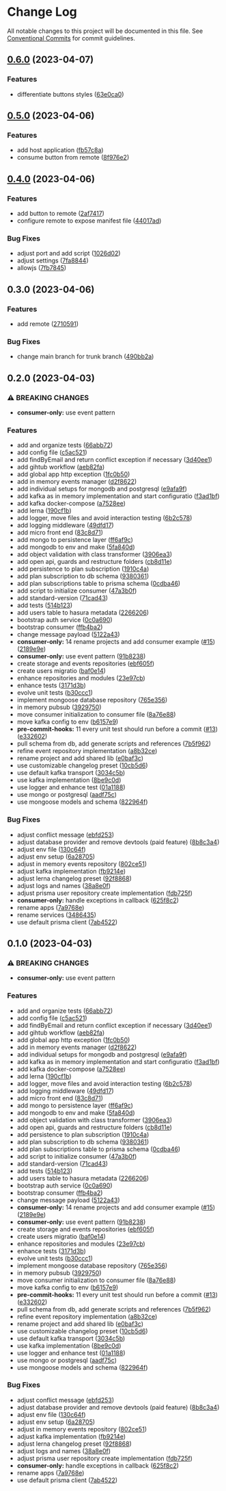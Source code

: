 # Change Log

All notable changes to this project will be documented in this file.
See [Conventional Commits](https://conventionalcommits.org) for commit guidelines.

## [0.6.0](https://github.com/amaralc/vite-nx-module-federation/compare/micro-applications-template@0.5.0...micro-applications-template@0.6.0) (2023-04-07)

### Features

- differentiate buttons styles ([63e0ca0](https://github.com/amaralc/vite-nx-module-federation/commit/63e0ca03eb4dc026aba13efddbea24148a3b2f6b))

## [0.5.0](https://github.com/amaralc/vite-nx-module-federation/compare/micro-applications-template@0.4.0...micro-applications-template@0.5.0) (2023-04-06)

### Features

- add host application ([fb57c8a](https://github.com/amaralc/vite-nx-module-federation/commit/fb57c8a8432d19eb62cf923ad8205b3d3c6020dd))
- consume button from remote ([8f976e2](https://github.com/amaralc/vite-nx-module-federation/commit/8f976e2d73b45521a68fac8d3b5be24ea6121df5))

## [0.4.0](https://github.com/amaralc/vite-nx-module-federation/compare/micro-applications-template@0.3.0...micro-applications-template@0.4.0) (2023-04-06)

### Features

- add button to remote ([2af7417](https://github.com/amaralc/vite-nx-module-federation/commit/2af74178615e0cd775ca73a4b4f32db770164c8c))
- configure remote to expose manifest file ([44017ad](https://github.com/amaralc/vite-nx-module-federation/commit/44017ad952a272e7ef640771fe54c3e049578555))

### Bug Fixes

- adjust port and add script ([1026d02](https://github.com/amaralc/vite-nx-module-federation/commit/1026d0257ef1624f176df828d1f05de05340e2ee))
- adjust settings ([7fa8844](https://github.com/amaralc/vite-nx-module-federation/commit/7fa88446330b5f222c97f1d76d34a8c8d09f4cb5))
- allowjs ([7fb7845](https://github.com/amaralc/vite-nx-module-federation/commit/7fb7845a9d96b6b5f1da7117e39286c38c47f2b1))

## 0.3.0 (2023-04-06)

### Features

- add remote ([2710591](https://github.com/amaralc/vite-nx-module-federation/commit/27105911629ec2fb8a82fc38df20f9974ef48dff))

### Bug Fixes

- change main branch for trunk branch ([490bb2a](https://github.com/amaralc/vite-nx-module-federation/commit/490bb2a216389b191969fb6b6bbfa03ef012ede1))

## 0.2.0 (2023-04-03)

### ⚠ BREAKING CHANGES

- **consumer-only:** use event pattern

### Features

- add and organize tests ([66abb72](https://github.com/amaralc/micro-applications-template/commit/66abb721952bc136c942f1aca88a827129b5fe35))
- add config file ([c5ac521](https://github.com/amaralc/micro-applications-template/commit/c5ac521647103342d18ad03a5f0ef6066c3283e0))
- add findByEmail and return conflict exception if necessary ([3d40ee1](https://github.com/amaralc/micro-applications-template/commit/3d40ee1f3c373e68bda3d06722ee4629dfd50232))
- add gihtub workflow ([aeb82fa](https://github.com/amaralc/micro-applications-template/commit/aeb82fa0c70932272ee5d4e05864c8012c54e66f))
- add global app http exception ([1fc0b50](https://github.com/amaralc/micro-applications-template/commit/1fc0b50dfdb499878c3fd97b5c2e0cec027d6f93))
- add in memory events manager ([d2f8622](https://github.com/amaralc/micro-applications-template/commit/d2f86220a404e9a3409c3e4728810bf7ae6498e3))
- add individual setups for mongodb and postgresql ([e9afa9f](https://github.com/amaralc/micro-applications-template/commit/e9afa9f8f9328b3d006a80bbe20ffe71e625f363))
- add kafka as in memory implementation and start configuratio ([f3ad1bf](https://github.com/amaralc/micro-applications-template/commit/f3ad1bf5462b5871e1b0ea94485ca2d4c73a4a4a))
- add kafka docker-compose ([a7528ee](https://github.com/amaralc/micro-applications-template/commit/a7528ee7481e371eafa40e0eb13a0eb120be9761))
- add lerna ([190cf1b](https://github.com/amaralc/micro-applications-template/commit/190cf1b3021d4d5e8d11add0d5a74f398203d040))
- add logger, move files and avoid interaction testing ([6b2c578](https://github.com/amaralc/micro-applications-template/commit/6b2c578cb88b81887029dd2dc2cfb7f5fd4da327))
- add logging middleware ([49dfd17](https://github.com/amaralc/micro-applications-template/commit/49dfd17f728195bd3ad7ca7a261e84df9758a0eb))
- add micro front end ([83c8d71](https://github.com/amaralc/micro-applications-template/commit/83c8d7139aa5074a7c88a302f300ca49305e1360))
- add mongo to persistence layer ([ff6af9c](https://github.com/amaralc/micro-applications-template/commit/ff6af9cf120c2095226c009de11c601ba3d81638))
- add mongodb to env and make ([5fa840d](https://github.com/amaralc/micro-applications-template/commit/5fa840df012cd69f0ee2b3c9f89e11c20a8fbbfc))
- add object validation with class transformer ([3906ea3](https://github.com/amaralc/micro-applications-template/commit/3906ea326d38e790e55ef67348553348a84c3233))
- add open api, guards and restructure folders ([cb8d11e](https://github.com/amaralc/micro-applications-template/commit/cb8d11e28541707ba0232fe07a3ec7925e98a4b3))
- add persistence to plan subscription ([1910c4a](https://github.com/amaralc/micro-applications-template/commit/1910c4ab2ae5c9ea177e44f78ea68a04f85dc20f))
- add plan subscription to db schema ([9380361](https://github.com/amaralc/micro-applications-template/commit/9380361878f7e8492b4b1fa339fb46bc71a37067))
- add plan subscriptions table to prisma schema ([0cdba46](https://github.com/amaralc/micro-applications-template/commit/0cdba46055400fa83af57bbcac0b0c7653f0e15d))
- add script to initialize consumer ([47a3b0f](https://github.com/amaralc/micro-applications-template/commit/47a3b0fe5671e43f21ea87483d64b4aa842a09b0))
- add standard-version ([71cad43](https://github.com/amaralc/micro-applications-template/commit/71cad43437d6d6409f48a6fea596aee9bed11306))
- add tests ([514b123](https://github.com/amaralc/micro-applications-template/commit/514b12395441371e8d0c96f7d8706af890a6c8b0))
- add users table to hasura metadata ([2266206](https://github.com/amaralc/micro-applications-template/commit/22662065e1e4d71d19f695b2b8c669c757094c03))
- bootstrap auth service ([0c0a690](https://github.com/amaralc/micro-applications-template/commit/0c0a690c2bbc51e35843b4c80f2bc28ed17593b2))
- bootstrap consumer ([ffb4ba2](https://github.com/amaralc/micro-applications-template/commit/ffb4ba2b79958bd7e00ba64fe48e8c86bbad4abc))
- change message payload ([5122a43](https://github.com/amaralc/micro-applications-template/commit/5122a43af006e7e70b267306b1f13997b6c29c75))
- **consumer-only:** 14 rename projects and add consumer example ([#15](https://github.com/amaralc/micro-applications-template/issues/15)) ([2189e9e](https://github.com/amaralc/micro-applications-template/commit/2189e9ecc726b735865641102abd406f825cdb6d))
- **consumer-only:** use event pattern ([91b8238](https://github.com/amaralc/micro-applications-template/commit/91b8238fc4cdb9924bc58bf97043f59aad972780))
- create storage and events repositories ([ebf605f](https://github.com/amaralc/micro-applications-template/commit/ebf605f3d9232ef43a79c5913e92a194110d01a2))
- create users migratio ([baf0e14](https://github.com/amaralc/micro-applications-template/commit/baf0e1477e4a25041e94738996c4dd835b7032ef))
- enhance repositories and modules ([23e97cb](https://github.com/amaralc/micro-applications-template/commit/23e97cb2dbc9fb6e26db1431adc8f3465685f0be))
- enhance tests ([3171d3b](https://github.com/amaralc/micro-applications-template/commit/3171d3b7b9ffe51678485213c0829b16ebaf2e48))
- evolve unit tests ([b30ccc1](https://github.com/amaralc/micro-applications-template/commit/b30ccc110389057409150a18ff360cdcf66fb299))
- implement mongoose database repository ([765e356](https://github.com/amaralc/micro-applications-template/commit/765e3563d4efc09826f33ab2194dc67bcaeffd3d))
- in memory pubsub ([3929750](https://github.com/amaralc/micro-applications-template/commit/3929750b5e54920126d8166da1a3efb868c3c289))
- move consumer initialization to consumer file ([8a76e88](https://github.com/amaralc/micro-applications-template/commit/8a76e88bf65cd75850744f7903fb0d99a21bfac1))
- move kafka config to env ([b6157e9](https://github.com/amaralc/micro-applications-template/commit/b6157e9be9b6c4a7500c0f3f5a196e613931cd95))
- **pre-commit-hooks:** 11 every unit test should run before a commit ([#13](https://github.com/amaralc/micro-applications-template/issues/13)) ([e332602](https://github.com/amaralc/micro-applications-template/commit/e332602b27a3d3051bb65888f94149b0e3388f48))
- pull schema from db, add generate scripts and references ([7b5f962](https://github.com/amaralc/micro-applications-template/commit/7b5f962265ccc0a74f1d72c583f6bc3a69446fb7))
- refine event repository implementation ([a8b32ce](https://github.com/amaralc/micro-applications-template/commit/a8b32ce3a8922c2469a608a60f53822eb057f4e0))
- rename project and add shared lib ([e0baf3c](https://github.com/amaralc/micro-applications-template/commit/e0baf3c88ac118835c287baf75ad74245ff7c595))
- use customizable changelog preset ([10cb5d6](https://github.com/amaralc/micro-applications-template/commit/10cb5d6b11b8f0a1c33f03816bbc6c0bc05d0bb3))
- use default kafka transport ([3034c5b](https://github.com/amaralc/micro-applications-template/commit/3034c5bcbeed1897434f603e1a39445cce86a6e2))
- use kafka implementation ([8be9c0d](https://github.com/amaralc/micro-applications-template/commit/8be9c0d4c7b9e4374a11eab8be1434c3ae38069e))
- use logger and enhance test ([01a1188](https://github.com/amaralc/micro-applications-template/commit/01a1188ae31769489842c142c6ef6b16cb92b468))
- use mongo or postgresql ([aadf75c](https://github.com/amaralc/micro-applications-template/commit/aadf75c1a93fd4cb67dbfdc665fdc63b540ca9ab))
- use mongoose models and schema ([822964f](https://github.com/amaralc/micro-applications-template/commit/822964fae7d358d62bf3f0ab2b5f1eec16f43b65))

### Bug Fixes

- adjust conflict message ([ebfd253](https://github.com/amaralc/micro-applications-template/commit/ebfd2530c1de43d7fc053a3c6bcc7bc5c60f85e3))
- adjust database provider and remove devtools (paid feature) ([8b8c3a4](https://github.com/amaralc/micro-applications-template/commit/8b8c3a449cd057675bd64f5d2f2b59ce954334f8))
- adjust env file ([130c64f](https://github.com/amaralc/micro-applications-template/commit/130c64f406f84b5a6c79b0890cfc3459189c1f67))
- adjust env setup ([6a28705](https://github.com/amaralc/micro-applications-template/commit/6a287057cc87b2f943b76008819fd604f43b4b5a))
- adjust in memory events repository ([802ce51](https://github.com/amaralc/micro-applications-template/commit/802ce51a33a32d729f7a7560b530620279b74df8))
- adjust kafka implementation ([fb9214e](https://github.com/amaralc/micro-applications-template/commit/fb9214eed497c9201e03ea1af7e9058bdccc260c))
- adjust lerna changelog preset ([92f8868](https://github.com/amaralc/micro-applications-template/commit/92f88682f563a8bf14b8215bb41c9b19673781e4))
- adjust logs and names ([38a8e0f](https://github.com/amaralc/micro-applications-template/commit/38a8e0f3becf96ce0a03cdd7107e0f0309ce0cc4))
- adjust prisma user repository create implementation ([fdb725f](https://github.com/amaralc/micro-applications-template/commit/fdb725fcf80ac552aa3280fc8be7766b3890ccc2))
- **consumer-only:** handle exceptions in callback ([625f8c2](https://github.com/amaralc/micro-applications-template/commit/625f8c22c51aeb249808a45b03f4b9643c879686))
- rename apps ([7a9768e](https://github.com/amaralc/micro-applications-template/commit/7a9768e19b0671c4ef5845a1759c105f6ac218b2))
- rename services ([3486435](https://github.com/amaralc/micro-applications-template/commit/348643599466468f39a921a6e55bead1bd4dddf2))
- use default prisma client ([7ab4522](https://github.com/amaralc/micro-applications-template/commit/7ab4522e30b4a98c15550b353bd1ed86a2558341))

## 0.1.0 (2023-04-03)

### ⚠ BREAKING CHANGES

- **consumer-only:** use event pattern

### Features

- add and organize tests ([66abb72](https://github.com/amaralc/micro-applications-template/commit/66abb721952bc136c942f1aca88a827129b5fe35))
- add config file ([c5ac521](https://github.com/amaralc/micro-applications-template/commit/c5ac521647103342d18ad03a5f0ef6066c3283e0))
- add findByEmail and return conflict exception if necessary ([3d40ee1](https://github.com/amaralc/micro-applications-template/commit/3d40ee1f3c373e68bda3d06722ee4629dfd50232))
- add gihtub workflow ([aeb82fa](https://github.com/amaralc/micro-applications-template/commit/aeb82fa0c70932272ee5d4e05864c8012c54e66f))
- add global app http exception ([1fc0b50](https://github.com/amaralc/micro-applications-template/commit/1fc0b50dfdb499878c3fd97b5c2e0cec027d6f93))
- add in memory events manager ([d2f8622](https://github.com/amaralc/micro-applications-template/commit/d2f86220a404e9a3409c3e4728810bf7ae6498e3))
- add individual setups for mongodb and postgresql ([e9afa9f](https://github.com/amaralc/micro-applications-template/commit/e9afa9f8f9328b3d006a80bbe20ffe71e625f363))
- add kafka as in memory implementation and start configuratio ([f3ad1bf](https://github.com/amaralc/micro-applications-template/commit/f3ad1bf5462b5871e1b0ea94485ca2d4c73a4a4a))
- add kafka docker-compose ([a7528ee](https://github.com/amaralc/micro-applications-template/commit/a7528ee7481e371eafa40e0eb13a0eb120be9761))
- add lerna ([190cf1b](https://github.com/amaralc/micro-applications-template/commit/190cf1b3021d4d5e8d11add0d5a74f398203d040))
- add logger, move files and avoid interaction testing ([6b2c578](https://github.com/amaralc/micro-applications-template/commit/6b2c578cb88b81887029dd2dc2cfb7f5fd4da327))
- add logging middleware ([49dfd17](https://github.com/amaralc/micro-applications-template/commit/49dfd17f728195bd3ad7ca7a261e84df9758a0eb))
- add micro front end ([83c8d71](https://github.com/amaralc/micro-applications-template/commit/83c8d7139aa5074a7c88a302f300ca49305e1360))
- add mongo to persistence layer ([ff6af9c](https://github.com/amaralc/micro-applications-template/commit/ff6af9cf120c2095226c009de11c601ba3d81638))
- add mongodb to env and make ([5fa840d](https://github.com/amaralc/micro-applications-template/commit/5fa840df012cd69f0ee2b3c9f89e11c20a8fbbfc))
- add object validation with class transformer ([3906ea3](https://github.com/amaralc/micro-applications-template/commit/3906ea326d38e790e55ef67348553348a84c3233))
- add open api, guards and restructure folders ([cb8d11e](https://github.com/amaralc/micro-applications-template/commit/cb8d11e28541707ba0232fe07a3ec7925e98a4b3))
- add persistence to plan subscription ([1910c4a](https://github.com/amaralc/micro-applications-template/commit/1910c4ab2ae5c9ea177e44f78ea68a04f85dc20f))
- add plan subscription to db schema ([9380361](https://github.com/amaralc/micro-applications-template/commit/9380361878f7e8492b4b1fa339fb46bc71a37067))
- add plan subscriptions table to prisma schema ([0cdba46](https://github.com/amaralc/micro-applications-template/commit/0cdba46055400fa83af57bbcac0b0c7653f0e15d))
- add script to initialize consumer ([47a3b0f](https://github.com/amaralc/micro-applications-template/commit/47a3b0fe5671e43f21ea87483d64b4aa842a09b0))
- add standard-version ([71cad43](https://github.com/amaralc/micro-applications-template/commit/71cad43437d6d6409f48a6fea596aee9bed11306))
- add tests ([514b123](https://github.com/amaralc/micro-applications-template/commit/514b12395441371e8d0c96f7d8706af890a6c8b0))
- add users table to hasura metadata ([2266206](https://github.com/amaralc/micro-applications-template/commit/22662065e1e4d71d19f695b2b8c669c757094c03))
- bootstrap auth service ([0c0a690](https://github.com/amaralc/micro-applications-template/commit/0c0a690c2bbc51e35843b4c80f2bc28ed17593b2))
- bootstrap consumer ([ffb4ba2](https://github.com/amaralc/micro-applications-template/commit/ffb4ba2b79958bd7e00ba64fe48e8c86bbad4abc))
- change message payload ([5122a43](https://github.com/amaralc/micro-applications-template/commit/5122a43af006e7e70b267306b1f13997b6c29c75))
- **consumer-only:** 14 rename projects and add consumer example ([#15](https://github.com/amaralc/micro-applications-template/issues/15)) ([2189e9e](https://github.com/amaralc/micro-applications-template/commit/2189e9ecc726b735865641102abd406f825cdb6d))
- **consumer-only:** use event pattern ([91b8238](https://github.com/amaralc/micro-applications-template/commit/91b8238fc4cdb9924bc58bf97043f59aad972780))
- create storage and events repositories ([ebf605f](https://github.com/amaralc/micro-applications-template/commit/ebf605f3d9232ef43a79c5913e92a194110d01a2))
- create users migratio ([baf0e14](https://github.com/amaralc/micro-applications-template/commit/baf0e1477e4a25041e94738996c4dd835b7032ef))
- enhance repositories and modules ([23e97cb](https://github.com/amaralc/micro-applications-template/commit/23e97cb2dbc9fb6e26db1431adc8f3465685f0be))
- enhance tests ([3171d3b](https://github.com/amaralc/micro-applications-template/commit/3171d3b7b9ffe51678485213c0829b16ebaf2e48))
- evolve unit tests ([b30ccc1](https://github.com/amaralc/micro-applications-template/commit/b30ccc110389057409150a18ff360cdcf66fb299))
- implement mongoose database repository ([765e356](https://github.com/amaralc/micro-applications-template/commit/765e3563d4efc09826f33ab2194dc67bcaeffd3d))
- in memory pubsub ([3929750](https://github.com/amaralc/micro-applications-template/commit/3929750b5e54920126d8166da1a3efb868c3c289))
- move consumer initialization to consumer file ([8a76e88](https://github.com/amaralc/micro-applications-template/commit/8a76e88bf65cd75850744f7903fb0d99a21bfac1))
- move kafka config to env ([b6157e9](https://github.com/amaralc/micro-applications-template/commit/b6157e9be9b6c4a7500c0f3f5a196e613931cd95))
- **pre-commit-hooks:** 11 every unit test should run before a commit ([#13](https://github.com/amaralc/micro-applications-template/issues/13)) ([e332602](https://github.com/amaralc/micro-applications-template/commit/e332602b27a3d3051bb65888f94149b0e3388f48))
- pull schema from db, add generate scripts and references ([7b5f962](https://github.com/amaralc/micro-applications-template/commit/7b5f962265ccc0a74f1d72c583f6bc3a69446fb7))
- refine event repository implementation ([a8b32ce](https://github.com/amaralc/micro-applications-template/commit/a8b32ce3a8922c2469a608a60f53822eb057f4e0))
- rename project and add shared lib ([e0baf3c](https://github.com/amaralc/micro-applications-template/commit/e0baf3c88ac118835c287baf75ad74245ff7c595))
- use customizable changelog preset ([10cb5d6](https://github.com/amaralc/micro-applications-template/commit/10cb5d6b11b8f0a1c33f03816bbc6c0bc05d0bb3))
- use default kafka transport ([3034c5b](https://github.com/amaralc/micro-applications-template/commit/3034c5bcbeed1897434f603e1a39445cce86a6e2))
- use kafka implementation ([8be9c0d](https://github.com/amaralc/micro-applications-template/commit/8be9c0d4c7b9e4374a11eab8be1434c3ae38069e))
- use logger and enhance test ([01a1188](https://github.com/amaralc/micro-applications-template/commit/01a1188ae31769489842c142c6ef6b16cb92b468))
- use mongo or postgresql ([aadf75c](https://github.com/amaralc/micro-applications-template/commit/aadf75c1a93fd4cb67dbfdc665fdc63b540ca9ab))
- use mongoose models and schema ([822964f](https://github.com/amaralc/micro-applications-template/commit/822964fae7d358d62bf3f0ab2b5f1eec16f43b65))

### Bug Fixes

- adjust conflict message ([ebfd253](https://github.com/amaralc/micro-applications-template/commit/ebfd2530c1de43d7fc053a3c6bcc7bc5c60f85e3))
- adjust database provider and remove devtools (paid feature) ([8b8c3a4](https://github.com/amaralc/micro-applications-template/commit/8b8c3a449cd057675bd64f5d2f2b59ce954334f8))
- adjust env file ([130c64f](https://github.com/amaralc/micro-applications-template/commit/130c64f406f84b5a6c79b0890cfc3459189c1f67))
- adjust env setup ([6a28705](https://github.com/amaralc/micro-applications-template/commit/6a287057cc87b2f943b76008819fd604f43b4b5a))
- adjust in memory events repository ([802ce51](https://github.com/amaralc/micro-applications-template/commit/802ce51a33a32d729f7a7560b530620279b74df8))
- adjust kafka implementation ([fb9214e](https://github.com/amaralc/micro-applications-template/commit/fb9214eed497c9201e03ea1af7e9058bdccc260c))
- adjust lerna changelog preset ([92f8868](https://github.com/amaralc/micro-applications-template/commit/92f88682f563a8bf14b8215bb41c9b19673781e4))
- adjust logs and names ([38a8e0f](https://github.com/amaralc/micro-applications-template/commit/38a8e0f3becf96ce0a03cdd7107e0f0309ce0cc4))
- adjust prisma user repository create implementation ([fdb725f](https://github.com/amaralc/micro-applications-template/commit/fdb725fcf80ac552aa3280fc8be7766b3890ccc2))
- **consumer-only:** handle exceptions in callback ([625f8c2](https://github.com/amaralc/micro-applications-template/commit/625f8c22c51aeb249808a45b03f4b9643c879686))
- rename apps ([7a9768e](https://github.com/amaralc/micro-applications-template/commit/7a9768e19b0671c4ef5845a1759c105f6ac218b2))
- use default prisma client ([7ab4522](https://github.com/amaralc/micro-applications-template/commit/7ab4522e30b4a98c15550b353bd1ed86a2558341))
